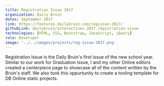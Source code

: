 ```yaml
---
title: Registration Issue 2017
organization: Daily Bruin
dates: September 2017
link: https://features.dailybruin.com/regissue-2017/
githubLink: dailybruin/interactives.2017.registration-issue
technologies: [HTML, CSS, Bootstrap, JavaScript, jQuery]
role: Developer
image: '../../images/projects/reg-issue-2017.png'
---
```


Registration Issue is the Daily Bruin's first issue of the new school year. Similar to our work for Graduation Issue, I and my other Online editors created a centerpiece page to showcase all of the content written by the Bruin's staff. We also took this oppurtunity to create a tooling template for DB Online static projects.
